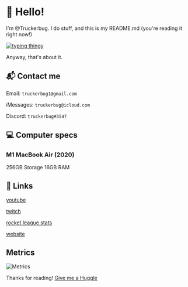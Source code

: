 # 👋 Hello!

I'm @Truckerbug. I do stuff, and this is my README.md (you're reading it right now!)

[![typing thingy](https://readme-typing-svg.demolab.com?font=Fira+Code&pause=1000&center=true&random=false&width=435&lines=I+write+code+(sometimes);I+play+Minecraft;I+like+figuring+out+how+stuff+works)](https://git.io/typing-svg)

Anyway, that's about it.

## 📬 Contact me

Email: ```truckerbug1@gmail.com```

iMessages: ```truckerbug@icloud.com```

Discord: ```truckerbug#3547```

## 💻 Computer specs

### M1 MacBook Air (2020)

256GB Storage
16GB RAM

## 🔗 Links

[youtube](https://bit.ly/truckerbug11)

[twitch](https://twitch.tv/truckerbug)

[rocket league stats](https://rocketleague.tracker.network/rocket-league/profile/epic/Truckerbug11/overview)

[website](https://truckerbug.github.io)

## Metrics

![Metrics](https://metrics.lecoq.io/truckerbug?template=classic&isocalendar=1&languages=1&lines=1&base=header%2C%20activity%2C%20community%2C%20repositories%2C%20metadata&base.indepth=false&base.hireable=false&base.skip=false&isocalendar=false&isocalendar.duration=full-year&languages=false&languages.limit=8&languages.threshold=0%25&languages.other=false&languages.colors=github&languages.sections=most-used&languages.indepth=false&languages.analysis.timeout=15&languages.analysis.timeout.repositories=7.5&languages.categories=markup%2C%20programming&languages.recent.categories=markup%2C%20programming&languages.recent.load=300&languages.recent.days=14&lines=false&lines.sections=base&lines.repositories.limit=4&lines.history.limit=1&config.timezone=America%2FLos_Angeles)

Thanks for reading!
[Give me a Huggle](https://huggle.jdf2.org/hug/truckerbug)
